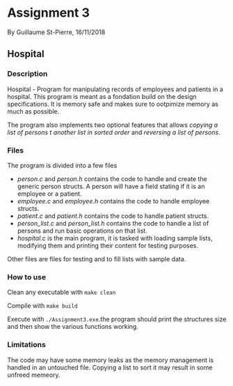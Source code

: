 # Assignment 3

By Guillaume St-Pierre, 16/11/2018

## Hospital

### Description

Hospital - Program for manipulating records of employees and patients in a hospital. This program is meant as a fondation build on the design specifications. It is memory safe and makes sure to ootpimize memory as much as possible.

The program also implements two optional features that allows *copying a list of persons t another list in sorted order* and *reversing a list of persons*.

### Files

The program is divided into a few files
- *person.c* and *person.h* contains the code to handle and create the generic person structs. A person will have a field stating if it is an employee or a patient.
- *employee.c* and *employee.h* contains the code to handle employee structs.
- *patient.c* and *patient.h* contains the code to handle patient structs.
- *person_list.c* and *person_list.h* contains the code to handle a list of persons and run basic operations on that list.
- *hospital.c* is the main program, it is tasked with loading sample lists, modifying them and printing their content for testing purposes.

Other files are files for testing and to fill lists with sample data.

### How to use

Clean any executable with `make clean`

Compile with `make build`

Execute with `./Assignment3.exe`.the program should print the structures size and then show the various functions working.

### Limitations

The code may have some memory leaks as the memory management is handled in an untouched file. Copying a list to sort it may result in some unfreed memeory.